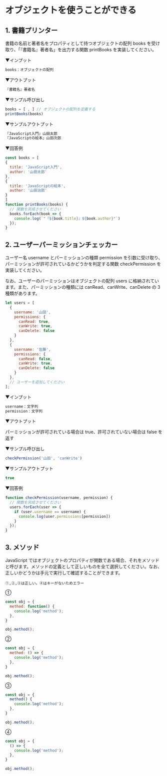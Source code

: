 # オブジェクトを使うことができる

## 1. 書籍プリンター

書籍の名前と著者名をプロパティとして持つオブジェクトの配列 books を受け取り、「『書籍名』著者名」を出力する関数 printBooks を実装してください。

▼インプット

```js
books：オブジェクトの配列
```

▼アウトプット

```js
『書籍名』著者名
```

▼サンプル呼び出し

```js
books = [ , ] // オブジェクトの配列を定義する
printBooks(books)
```

▼サンプルアウトプット

```js
『JavaScript入門』山田太郎
『JavaScriptの絵本』山田次郎
```

▼回答例

```js
const books = [
{
  title: 'JavaScript入門',
  author: '山田太郎'
},
{
  title: 'JavaScriptの絵本',
  author: '山田治郎'
}
]
function printBooks(books) {
  // 関数を完成させてください
  books.forEach(book => {
    console.log(`"『${book.title}』${book.author}"`)
  });
}
```

## 2. ユーザーパーミッションチェッカー

ユーザー名 username とパーミッションの種類 permission を引数に受け取り、パーミッションが許可されているかどうかを判定する関数 checkPermission を実装してください。

なお、ユーザーのパーミッションはオブジェクトの配列 users に格納されています。また、パーミッションの種類には canRead、canWrite、canDelete の 3種類があります。

```js
let users = [
  {
    username: '山田',
    permissions: {
      canRead: true,
      canWrite: true,
      canDelete: false
    }
  },
  {
    username: '佐藤',
    permissions: {
      canRead: false,
      canWrite: true,
      canDelete: false
    }
  },
  // ユーザーを追加してください
];
```

▼インプット

```js
username：文字列
permission：文字列
```

▼アウトプット

パーミッションが許可されている場合は true、許可されていない場合は false を返す

▼サンプル呼び出し

```js
checkPermission('山田', 'canWrite')
```

▼サンプルアウトプット

```js
true
```

▼回答例

```js
function checkPermission(username, permission) {
  // 関数を完成させてください
  users.forEach(user => {
    if (user.username == username) {
      console.log(user.permissions[permission])
    }
  });
}
```

## 3. メソッド

JavaScript ではオブジェクトのプロパティが関数である場合、それをメソッドと呼びます。メソッドの定義として正しいものを全て選択してください。なお、正しいかどうかは手元で実行して確認することができます。

```
①,②,③は正しい。④はキーがないためエラー
```

①

```js
const obj = {
  method: function() {
    console.log('method');
  },
}

obj.method();
```

②

```js
const obj = {
  method: () => {
    console.log('method');
  },
}

obj.method();
```

③

```js
const obj = {
  method() {
    console.log('method');
  },
}

obj.method();
```

④

```js
const obj = {
  () => {
    console.log('method');
  },
}

obj.method();
```
